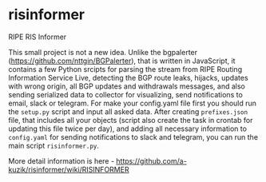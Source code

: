 # risinformer
RIPE RIS Informer

This small project is not a new idea. Unlike the bgpalerter (https://github.com/nttgin/BGPalerter), that is written in JavaScript,  it contains a few Python srcipts for parsing the stream from RIPE Routing Information Service Live, detecting the BGP route leaks, hijacks, updates with wrong origin, all BGP updates and withdrawals messages, and also sending serialized data to collector for visualizing, send notifications to email, slack or telegram.
For make your config.yaml file first you should run the ```setup.py``` script and input all asked data.
After creating ```prefixes.json``` file, that includes all your objects (script also create the task in crontab for updating this file twice per day), and adding all necessary information to ```config.yaml``` for sending notifications to slack and telegram, you can run the main script ```risinformer.py```.

More detail information is here - https://github.com/a-kuzik/risinformer/wiki/RISINFORMER


